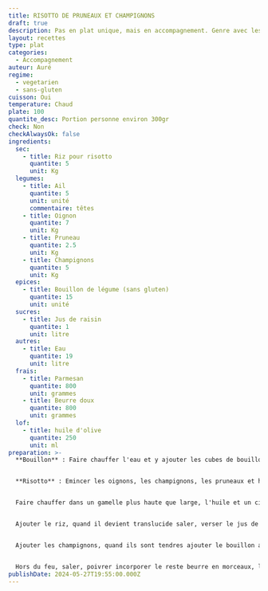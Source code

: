 ```yaml
---
title: RISOTTO DE PRUNEAUX ET CHAMPIGNONS
draft: true
description: Pas en plat unique, mais en accompagnement. Genre avec les farçous aveyronnais.
layout: recettes
type: plat
categories:
  - Accompagnement
auteur: Auré
regime:
  - vegetarien
  - sans-gluten
cuisson: Oui
temperature: Chaud
plate: 100
quantite_desc: Portion personne environ 300gr
check: Non
checkAlwaysOk: false
ingredients:
  sec:
    - title: Riz pour risotto
      quantite: 5
      unit: Kg
  legumes:
    - title: Ail
      quantite: 5
      unit: unité
      commentaire: têtes
    - title: Oignon
      quantite: 7
      unit: Kg
    - title: Pruneau
      quantite: 2.5
      unit: Kg
    - title: Champignons
      quantite: 5
      unit: Kg
  epices:
    - title: Bouillon de légume (sans gluten)
      quantite: 15
      unit: unité
  sucres:
    - title: Jus de raisin
      quantite: 1
      unit: litre
  autres:
    - title: Eau
      quantite: 19
      unit: litre
  frais:
    - title: Parmesan
      quantite: 800
      unit: grammes
    - title: Beurre doux
      quantite: 800
      unit: grammes
  lof:
    - title: huile d'olive
      quantite: 250
      unit: ml
preparation: >-
  **Bouillon** : Faire chauffer l'eau et y ajouter les cubes de bouillon


  **Risotto** : Emincer les oignons, les champignons, les pruneaux et hacher finement l'ail.


  Faire chauffer dans un gamelle plus haute que large, l'huile et un cinquième du beurre, ajouter les oignons puis l'ail. Laisser cuire quelques minutes.


  Ajouter le riz, quand il devient translucide saler, verser le jus de raisin et laisser évaporer en remuant.


  Ajouter les champignons, quand ils sont tendres ajouter le bouillon au fur et à mesure de son absorption jusqu'à ce que le riz soit tendre.


  Hors du feu, saler, poivrer incorporer le reste beurre en morceaux, le parmesan râpé et les morceaux de pruneaux. Mélanger, couvrir et laisser reposer.
publishDate: 2024-05-27T19:55:00.000Z
---
```

